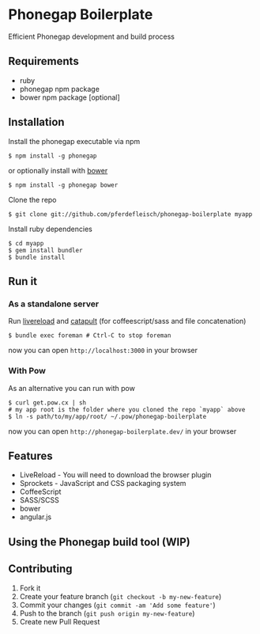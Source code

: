 # Phonegap Boilerplate

Efficient Phonegap development and build process

## Requirements

- ruby
- phonegap npm package
- bower npm package [optional]

## Installation

Install the phonegap executable via npm

    $ npm install -g phonegap

or optionally install with [bower](http://bower.io/)

    $ npm install -g phonegap bower

Clone the repo

    $ git clone git://github.com/pferdefleisch/phonegap-boilerplate myapp

Install ruby dependencies

    $ cd myapp
    $ gem install bundler
    $ bundle install

## Run it

### As a standalone server

Run [livereload](http://livereload.com/) and [catapult](https://github.com/maccman/catapult) (for coffeescript/sass and file concatenation)

    $ bundle exec foreman # Ctrl-C to stop foreman

now you can open `http://localhost:3000` in your browser

### With Pow

As an alternative you can run with pow

    $ curl get.pow.cx | sh
    # my app root is the folder where you cloned the repo `myapp` above
    $ ln -s path/to/my/app/root/ ~/.pow/phonegap-boilerplate

now you can open `http://phonegap-boilerplate.dev/` in your browser

## Features

- LiveReload - You will need to download the browser plugin
- Sprockets - JavaScript and CSS packaging system
- CoffeeScript
- SASS/SCSS
- bower
- angular.js

## Using the Phonegap build tool (WIP)

## Contributing

1. Fork it
2. Create your feature branch (`git checkout -b my-new-feature`)
3. Commit your changes (`git commit -am 'Add some feature'`)
4. Push to the branch (`git push origin my-new-feature`)
5. Create new Pull Request

